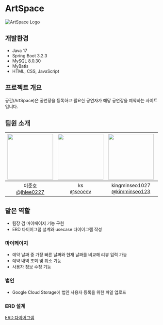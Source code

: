 # ArtSpace

![ArtSpace Logo](https://github.com/jhlee0227/ArtSpace/blob/main/ArtSpace/src/main/resources/static/img/logo_text.png)

## 개발환경
* Java 17
* Spring Boot 3.2.3
* MySQL 8.0.30
* MyBatis
* HTML, CSS, JavaScript

## 프로젝트 개요
공간(ArtSpace)은 공연장을 등록하고 필요한 공연자가 해당 공연장을 예약하는 사이트입니다.

## 팀원 소개
| <img src="https://avatars.githubusercontent.com/u/161573822?v=4" width="150" height="150"/> | <img src="https://avatars.githubusercontent.com/u/112747135?v=4" width="150" height="150"/> | <img src="https://avatars.githubusercontent.com/u/161282676?v=4" width="150" height="150"/> | <img src="https://avatars.githubusercontent.com/u/161573872?v=4" width="150" height="150"/> |
|:-:|:-:|:-:|:-:|
| 이준호<br/>[@jhlee0227](https://github.com/jhlee0227) | ks<br/>[@seoeev](https://github.com/seoeev) | kingminseo1027<br/>[@kimminseo123](https://github.com/kimminseo123) | Hannamug<br/>[@Hannamug](https://github.com/Hannamug) |

## 맡은 역할
- 팀장 겸 마이페이지 기능 구현
- ERD 다이어그램 설계와 usecase 다이어그램 작성
### 마이페이지
- 예약 날짜 중 가장 빠른 날짜와 현재 날짜를 비교해 리뷰 입력 가능
- 예약 내역 조회 및 취소 기능
- 사용자 정보 수정 기능
### 법인
- Google Cloud Storage에 법인 사용자 등록을 위한 파일 업로드

### ERD 설계
[ERD 다이어그램](https://www.erdcloud.com/d/ci8oEzfuiXJH4CST2)
